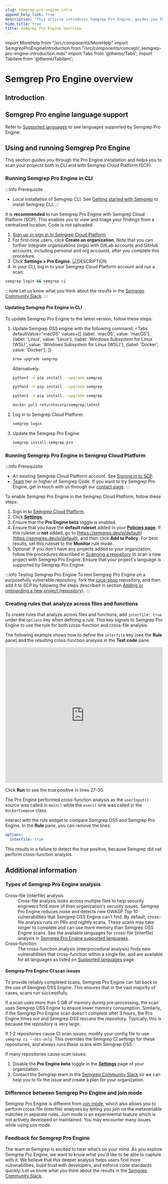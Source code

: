 ```yaml
---
slug: semgrep-pro-engine-intro
append_help_link: true
description: "This article introduces Semgrep Pro Engine, guides you through installation, and provides some additional information."
hide_title: true
title: Semgrep Pro Engine overview
---
```


import MoreHelp from "/src/components/MoreHelp"
import SemgrepProEngineIntroduction from "/src/components/concept/_semgrep-pro-engine-introduction.mdx"
import Tabs from '@theme/Tabs';
import TabItem from '@theme/TabItem';

# Semgrep Pro Engine overview

## Introduction

<SemgrepProEngineIntroduction extended/>

## Semgrep Pro engine language support

Refer to [Supported languages](/supported-languages/#semgrep-pro-engine) to see languages supported by Semgrep Pro Engine.

## Using and running Semgrep Pro Engine

This section guides you through the Pro Engine installation and helps you to scan your projects both in CLI and with Semgrep Cloud Platform (SCP).

### Running Semgrep Pro Engine in CLI

:::info Prerequisite
- Local installation of Semgrep CLI. See [Getting started with Semgrep](/getting-started) to install Semgrep CLI.
:::

It is **recommended** to run Semgrep Pro Engine with Semgrep Cloud Platform (SCP). This enables you to view and triage your findings from a centralized location. Code is not uploaded.

1. [Sign up or sign in to Semgrep Cloud Platform](https://semgrep.dev/login).
2. For first-time users, click **Create an organization**. Note that you can further integrate organizations (orgs) with GitLab accounts and GitHub accounts, including personal and org accounts, after you complete this procedure.
3. Click **<i class="fa-solid fa-gear"></i> Settings > Pro Engine**.
![DESCRIPTION](/img/pro-engine-toggle.png#md-width)
3. In your CLI, log in to your Semgrep Cloud Platform account and run a scan:
```sh
semgrep login && semgrep ci
```

:::note
Let us know what you think about the results in the <a href="https://go.semgrep.dev/slack">Semgrep Community Slack</a>.
:::

#### Updating Semgrep Pro Engine in CLI

To update Semgrep Pro Engine to the latest version, follow these steps:

1. Update Semgrep OSS engine with the following command:
    <Tabs
        defaultValue="macOS"
        values={[
        {label: 'macOS', value: 'macOS'},
        {label: 'Linux', value: 'Linux'},
        {label: 'Windows Subsystem for Linux (WSL)', value: 'Windows Subsystem for Linux (WSL)'},
        {label: 'Docker', value: 'Docker'},
        ]}
    >

    <TabItem value='macOS'>

    ```bash
    brew upgrade semgrep
    ```

    Alternatively:

    ```bash
    python3 -m pip install --upgrade semgrep
    ```

    </TabItem>

    <TabItem value='Linux'>

    ```bash
    python3 -m pip install --upgrade semgrep
    ```

    </TabItem>

    <TabItem value='Windows Subsystem for Linux (WSL)'>

    ```bash
    python3 -m pip install --upgrade semgrep
    ```

    </TabItem>

    <TabItem value='Docker'>

    ```bash
    docker pull returntocorp/semgrep:latest
    ```

    </TabItem>

    </Tabs>

1. Log in to Semgrep Cloud Platform:
    ```sh
    semgrep login
    ```
1. Update the Semgrep Pro Engine:
    ```sh
    semgrep install-semgrep-pro
    ```

### Running Semgrep Pro Engine in Semgrep Cloud Platform

:::info Prerequisite
- An existing Semgrep Cloud Platform account. See [Signing in to SCP](/semgrep-code/getting-started/#semgrep-code-with-semgrep-cloud-platform).
- [Team](https://semgrep.dev/pricing) tier or higher of Semgrep Code. If you want to try Semgrep Pro Engine, get in touch with us through our [contact page](https://semgrep.dev/contact-us).
:::

To enable Semgrep Pro Engine in the Semgrep Cloud Platform, follow these steps:

1. Sign in to [Semgrep Cloud Platform](https://semgrep.dev/login).
1. Click **[Settings](https://semgrep.dev/orgs/-/settings)**.
1. Ensure that the <i class="fa-solid fa-toggle-large-on"></i> **Pro Engine beta** toggle is enabled.
1. Ensure that you have the **default ruleset** added in your **[Policies page](https://semgrep.dev/orgs/-/policies)**. If this ruleset is **not** added, go to [https://semgrep.dev/p/default](https://semgrep.dev/p/default), and then click **Add to Policy**. For best results, set this ruleset to the **Monitor** rule mode.
1. Optional: If you don't have any projects added to your organization, follow the procedures described in [Scanning a repository](/semgrep-code/getting-started/#semgrep-code-with-semgrep-cloud-platform) to scan a new project with Semgrep Pro Engine. Ensure that your project's language is supported by Semgrep Pro Engine.

:::info Testing Semgrep Pro Engine
To test Semgrep Pro Engine on a purposefully vulnerable repository, fork the [juice-shop](https://github.com/juice-shop/juice-shop) repository, and then add it to SCP by following the steps described in section [Adding or onboarding a new project (repository)](/semgrep-code/getting-started/#adding-or-onboarding-a-new-project-repository).
:::

### Creating rules that analyze across files and functions 

To create rules that analyze across files and functions, add `interfile: true` under the `options` key when defining a rule. This key signals to Semgrep Pro Engine to use the rule for both cross-function and cross-file analysis.

The following example shows how to define the `interfile` key (see the **Rule** pane) and the resulting cross-function analysis in the **Test code** pane.

<iframe title="Interfile key example" src="https://semgrep.dev/embed/editor?snippet=lRZ5" width="100%" height="432px" frameBorder="0"></iframe>
<br />

Click **<i class="fa-solid fa-play"></i> Run** to see the true positive in lines 27-30.

The Pro Engine performed cross-function analysis as the `userInput()` source was called in `main()` while the `exec()` sink was called in the `DockerCompose` class.

Interact with the rule widget to compare Semgrep OSS and Semgrep Pro Engine. In the **Rule** pane, you can remove the lines:

```yaml
options:
  interfile: true
```

This results in a failure to detect the true positive, because Semgrep did not perform cross-function analysis.

## Additional information

### Types of Semgrep Pro Engine analysis

<dl>
    <dt>Cross-file (interfile) analysis</dt>
    <dd>Cross-file analysis looks across multiple files to help security engineers find more of their organization's security issues. Semgrep Pro Engine reduces noise and detects new OWASP Top 10 vulnerabilities that Semgrep OSS Engine can't find. By default, cross-file analysis runs on PRs and nightly scans. These scans may take longer to complete and can use more memory than Semgrep OSS Engine scans. See the available languages for cross-file (interfile) analysis in <a href="/docs/supported-languages/#semgrep-pro-engine">Semgrep Pro Engine supported languages</a>.</dd>
    <dt>Cross-function</dt>
    <dd>The cross-function analysis (interprocedural analysis) finds new vulnerabilities that cross-function within a single file, and are available for all languages as listed on <a href="/docs/supported-languages/">Supported languages</a> page</dd>
</dl>

#### Semgrep Pro Engine CI scan issues

To provide reliably completed scans, Semgrep Pro Engine can fall back to the use of Semgrep OSS Engine. This ensures that in the vast majority of cases, scans run successfully.

If a scan uses more than 5&nbsp;GB of memory during pre-processing, the scan uses Semgrep OSS Engine to ensure lower memory consumption. Similarly, if the Semgrep Pro Engine scan doesn't complete after 3 hours, the Pro Engine times out and Semgrep OSS rescans the repository. Typically, this is because the repository is very large.

If 1-2 repositories cause CI scan issues, modify your config file to use `semgrep ci --oss-only`. This overrides the Semgrep CI settings for these repositories, and always runs these scans with Semgrep OSS. 

If many repositories cause scan issues:
1. Disable the <i class="fa-solid fa-toggle-large-on"></i> **Pro Engine beta** toggle in the **[Settings](https://semgrep.dev/orgs/-/settings)** page of your organization.
1. Contact the Semgrep team in the <a href="https://go.semgrep.dev/slack">Semgrep Community Slack</a> so we can help you to fix the issue and create a plan for your organization.

### Difference between Semgrep Pro Engine and join mode

Semgrep Pro Engine is different from [join mode](/writing-rules/experiments/join-mode/overview/), which also allows you to perform cross-file (interfile) analyses by letting you join on the metavariable matches in separate rules. Join mode is an experimental feature which is not actively developed or maintained. You may encounter many issues while using join mode.

### Feedback for Semgrep Pro Engine

The team at Semgrep is excited to hear what’s on your mind. As you explore Semgrep Pro Engine, we want to know what you'd like to be able to capture with it. We believe that this deeper analysis helps users find more vulnerabilities, build trust with developers, and enforce code standards quickly. Let us know what you think about the results in the <a href="https://go.semgrep.dev/slack">Semgrep Community Slack</a>.

<MoreHelp />
